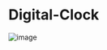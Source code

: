 # Digital-Clock
![image](https://github.com/user-attachments/assets/4bd3878c-ab09-4cec-b1fc-388cd22cf9b3)

